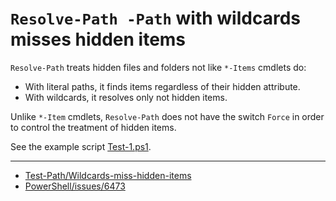 # `Resolve-Path -Path` with wildcards misses hidden items

`Resolve-Path` treats hidden files and folders not like `*-Items` cmdlets do:

- With literal paths, it finds items regardless of their hidden attribute.
- With wildcards, it resolves only not hidden items.

Unlike `*-Item` cmdlets, `Resolve-Path` does not have the switch `Force` in order
to control the treatment of hidden items.

See the example script [Test-1.ps1](Test-1.ps1).

---

- [Test-Path/Wildcards-miss-hidden-items](../../Test-Path/Wildcards-miss-hidden-items)
- [PowerShell/issues/6473](https://github.com/PowerShell/PowerShell/issues/6473)
